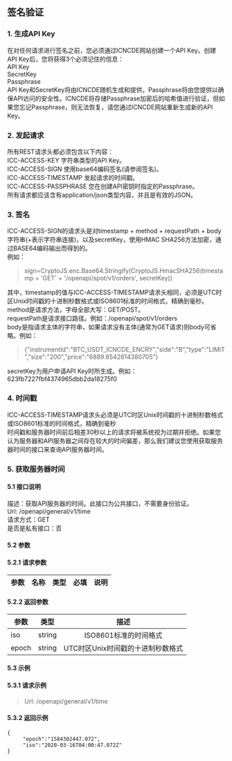 ## 签名验证
### 1. 生成API Key
在对任何请求进行签名之前，您必须通过ICNCDE网站创建一个API Key。创建API Key后，您将获得3个必须记住的信息：  
API Key  
SecretKey  
Passphrase  
API Key和SecretKey将由ICNCDE随机生成和提供，Passphrase将由您提供以确保API访问的安全性。ICNCDE将存储Passphrase加密后的哈希值进行验证，但如果您忘记Passphrase，则无法恢复，请您通过ICNCDE网站重新生成新的API Key。  
### 2. 发起请求
所有REST请求头都必须包含以下内容：  
ICC-ACCESS-KEY	字符串类型的API Key。  
ICC-ACCESS-SIGN	使用base64编码签名(请参阅签名)。  
ICC-ACCESS-TIMESTAMP		发起请求的时间戳。  
ICC-ACCESS-PASSPHRASE	您在创建API密钥时指定的Passphrase。  
所有请求都应该含有application/json类型内容，并且是有效的JSON。  
### 3. 签名  
ICC-ACCESS-SIGN的请求头是对timestamp + method + requestPath + body字符串(+表示字符串连接)，以及secretKey，使用HMAC SHA256方法加密，通过BASE64编码输出而得到的。  
例如：  
> sign=CryptoJS.enc.Base64.Stringify(CryptoJS.HmacSHA256(timestamp + 'GET' + '/openapi/spot/v1/orders', secretKey)) 

其中，timestamp的值与ICC-ACCESS-TIMESTAMP请求头相同，必须是UTC时区Unix时间戳的十进制秒数格式或ISO8601标准的时间格式，精确到毫秒。  
method是请求方法，字母全部大写：GET/POST。  
requestPath是请求接口路径。例如：/openapi/spot/v1/orders  
body是指请求主体的字符串，如果请求没有主体(通常为GET请求)则body可省略。例如：  
> {"instrumentId":"BTC_USDT_ICNCDE_ENCRY","side":"B","type":"LIMIT","size":"200","price":"6889.6542614380705"}  

secretKey为用户申请API Key时所生成。例如：623fb7227fbf4374965dbb2da18275f0
### 4. 时间戳
ICC-ACCESS-TIMESTAMP请求头必须是UTC时区Unix时间戳的十进制秒数格式或ISO8601标准的时间格式，精确到毫秒  
时间戳和服务器时间前后相差30秒以上的请求将被系统视为过期并拒绝。如果您认为服务器和API服务器之间存在较大的时间偏差，那么我们建议您使用获取服务器时间的接口来查询API服务器时间。  
### 5. 获取服务器时间
#### 5.1 接口说明
描述：获取API服务器的时间。此接口为公共接口，不需要身份验证。  
Url: /openapi/general/v1/time  
请求方式：GET  
是否是私有接口：否  
#### 5.2 参数
#### 5.2.1 请求参数
|参数       |名称      |类型       |必填       |说明     |
| ---------|---------|----------|----------|---------|
#### 5.2.2 返回参数
|参数                |类型                |描述     |
| -------------|:--------------:|:--------------:|
|iso|string|ISO8601标准的时间格式|
|epoch|string|UTC时区Unix时间戳的十进制秒数格式|
#### 5.3 示例
#### 5.3.1 请求示例
>Url:  /openapi/general/v1/time

#### 5.3.2 返回示例
```
{
     "epoch":"1584302447.072",
     "iso":"2020-03-16T04:00:47.072Z"
}
```